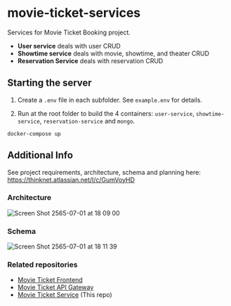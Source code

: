 # movie-ticket-services

Services for Movie Ticket Booking project.
- __User service__ deals with user CRUD
- __Showtime service__ deals with movie, showtime, and theater CRUD
- __Reservation Service__ deals with reservation CRUD

## Starting the server

1. Create a `.env` file in each subfolder. See `example.env` for details.

2. Run at the root folder to build the 4 containers: `user-service`, `showtime-service`, `reservation-service` and `mongo`.
```
docker-compose up
```

## Additional Info
See project requirements, architecture, schema and planning here: https://thinknet.atlassian.net/l/c/GumVoyHD

### Architecture
![Screen Shot 2565-07-01 at 18 09 00](https://user-images.githubusercontent.com/57129145/176883498-24c46c12-8f20-41da-b1d7-fca576906f09.png)

### Schema
![Screen Shot 2565-07-01 at 18 11 39](https://user-images.githubusercontent.com/57129145/176883801-80e43e37-cce1-474a-9522-248c8addce3e.png)

### Related repositories
- [Movie Ticket Frontend](https://github.com/natTP/movie-ticket-frontend)
- [Movie Ticket API Gateway](https://github.com/natTP/movie-ticket-api-gateway)
- [Movie Ticket Service](https://github.com/natTP/movie-ticket-services) (This repo)
